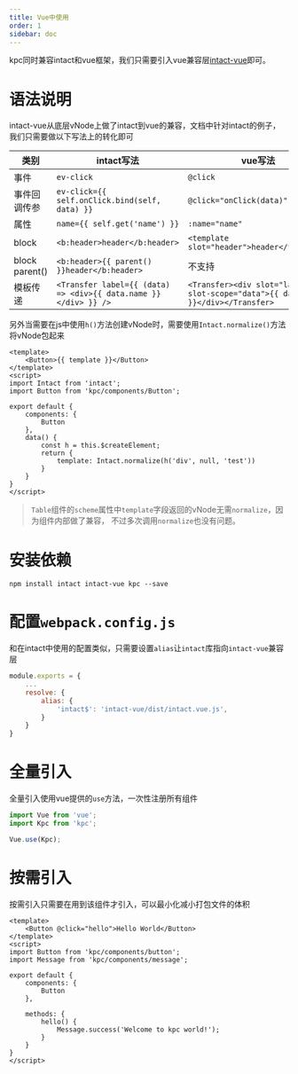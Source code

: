 ```yaml
---
title: Vue中使用
order: 1
sidebar: doc
---
```


kpc同时兼容intact和vue框架，我们只需要引入vue兼容层[intact-vue][1]即可。

# 语法说明

intact-vue从底层vNode上做了intact到vue的兼容，文档中针对intact的例子，
我们只需要做以下写法上的转化即可

| 类别 | intact写法 | vue写法 |
| --- | --- | --- |
| 事件 | `ev-click` | `@click` |
| 事件回调传参 | `ev-click={{ self.onClick.bind(self, data) }}` | `@click="onClick(data)"` |
| 属性 | `name={{ self.get('name') }}` | `:name="name"` |
| block | `<b:header>header</b:header>` | `<template slot="header">header</template>` |
| block parent() | `<b:header>{{ parent() }}header</b:header>` | 不支持 |
| 模板传递 | `<Transfer label={{ (data) => <div>{{ data.name }}</div> }} />` | `<Transfer><div slot="label" slot-scope="data">{{ data.name }}</div></Transfer>` |

另外当需要在js中使用`h()`方法创建vNode时，需要使用`Intact.normalize()`方法将vNode包起来

```vue
<template>
    <Button>{{ template }}</Button>
</template>
<script>
import Intact from 'intact';
import Button from 'kpc/components/Button';

export default {
    components: {
        Button
    },
    data() {
        const h = this.$createElement;
        return {
            template: Intact.normalize(h('div', null, 'test'))
        }
    }
}
</script>
```

> `Table`组件的`scheme`属性中`template`字段返回的vNode无需`normalize`，因为组件内部做了兼容，
> 不过多次调用`normalize`也没有问题。

# 安装依赖

```shell
npm install intact intact-vue kpc --save

```

# 配置`webpack.config.js`

和在intact中使用的配置类似，只需要设置`alias`让`intact`库指向`intact-vue`兼容层

```js
module.exports = {
    ...
    resolve: {
        alias: {
            'intact$': 'intact-vue/dist/intact.vue.js',
        }
    }
}
```

# 全量引入

全量引入使用vue提供的`use`方法，一次性注册所有组件

```js
import Vue from 'vue';
import Kpc from 'kpc';

Vue.use(Kpc);
```

# 按需引入

按需引入只需要在用到该组件才引入，可以最小化减小打包文件的体积

```vue
<template>
    <Button @click="hello">Hello World</Button>
</template>
<script>
import Button from 'kpc/components/button';
import Message from 'kpc/components/message';

export default {
    components: {
        Button
    },

    methods: {
        hello() {
            Message.success('Welcome to kpc world!');
        }
    }
}
</script>
```

[1]: https://github.com/Javey/intact-vue
